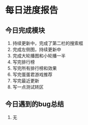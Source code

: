 # 每日进度报告

## 今日完成模块

1. 持续更新中，完成了第二栏的搜索框
2. 完成左侧图，持续更新中
3. 完成大轮播图和小轮播一半
4. 写完排行榜
5. 写完所有排行榜和效果
6. 写完蛋蛋君游戏推荐
7.  写完最近更新 
8. 写一点测试转区

## 今日遇到的bug总结

1. 无